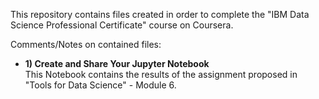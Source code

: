 This repository contains files created in order to complete the "IBM Data Science Professional Certificate" course on Coursera.

Comments/Notes on contained files:
- **1) Create and Share Your Jupyter Notebook**  
This Notebook contains the results of the assignment proposed in "Tools for Data Science" - Module 6.
